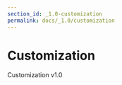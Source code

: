 ```yaml
---
section_id: _1.0-customization
permalink: docs/_1.0/customization
---
```


# Customization

Customization v1.0
